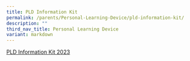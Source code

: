 ```yaml
---
title: PLD Information Kit
permalink: /parents/Personal-Learning-Device/pld-information-kit/
description: ""
third_nav_title: Personal Learning Device
variant: markdown
---
```

[PLD Information Kit 2023](/files/PLD%20Information%20Kit.pdf)
